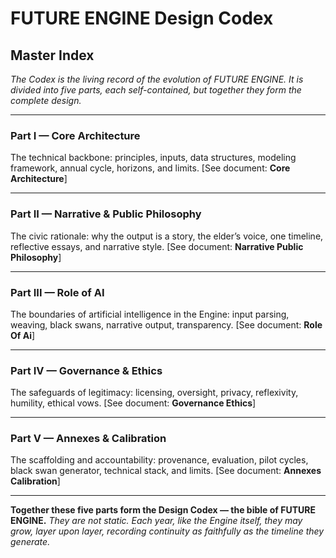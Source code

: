 # FUTURE ENGINE Design Codex

## Master Index

*The Codex is the living record of the evolution of FUTURE ENGINE. It is divided into five parts, each self-contained, but together they form the complete design.*

---

### Part I — Core Architecture

The technical backbone: principles, inputs, data structures, modeling framework, annual cycle, horizons, and limits.
\[See document: **Core Architecture**]

---

### Part II — Narrative & Public Philosophy

The civic rationale: why the output is a story, the elder’s voice, one timeline, reflective essays, and narrative style.
\[See document: **Narrative Public Philosophy**]

---

### Part III — Role of AI

The boundaries of artificial intelligence in the Engine: input parsing, weaving, black swans, narrative output, transparency.
\[See document: **Role Of Ai**]

---

### Part IV — Governance & Ethics

The safeguards of legitimacy: licensing, oversight, privacy, reflexivity, humility, ethical vows.
\[See document: **Governance Ethics**]

---

### Part V — Annexes & Calibration

The scaffolding and accountability: provenance, evaluation, pilot cycles, black swan generator, technical stack, and limits.
\[See document: **Annexes Calibration**]

---

**Together these five parts form the Design Codex — the bible of FUTURE ENGINE.**
*They are not static. Each year, like the Engine itself, they may grow, layer upon layer, recording continuity as faithfully as the timeline they generate.*
